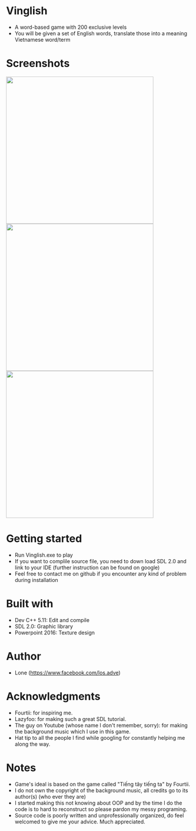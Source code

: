 
# Vinglish

  - A word-based game with 200 exclusive levels
  - You will be given a set of English words, translate those into a meaning Vietnamese word/term 
  
# Screenshots

<img src="https://raw.githubusercontent.com/lone17/Vinglish/main/screenshots/1.png" height="400"> <img src="https://raw.githubusercontent.com/lone17/Vinglish/main/screenshots/2.png" height="400"> <img src="https://raw.githubusercontent.com/lone17/Vinglish/main/screenshots/3.png" height="400"> 

# Getting started

  - Run Vinglish.exe to play
  - If you want to complile source file, you need to down load SDL 2.0 and link to your IDE (further instruction can be found on google)
  - Feel free to contact me on github if you encounter any kind of problem during installation
		
# Built with

  - Dev C++ 5.11: Edit and compile
  - SDL 2.0: Graphic library
  - Powerpoint 2016: Texture design
	
# Author 

  - Lone (https://www.facebook.com/los.adve)

# Acknowledgments

  - Fourtii: for inspiring me.
  - Lazyfoo: for making such a great SDL tutorial.
  - The guy on Youtube (whose name I don't remember, sorry): for making the background music which I use in this game.
  - Hat tip to all the people I find while googling for constantly helping me along the way.

# Notes

  - Game's ideal is based on the game called "Tiếng tây tiếng ta" by Fourtii.
  - I do not own the copyright of the background music, all credits go to its author(s) (who ever they are)
  - I started making this not knowing about OOP and by the time I do the code is to hard to reconstruct so please pardon my messy programing.
  - Source code is poorly written and unprofessionally organized, do feel welcomed to give me your advice. Much appreciated.
